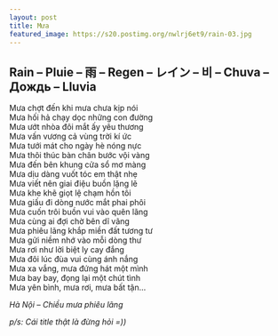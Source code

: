 ```yaml
---
layout: post
title: Mưa
featured_image: https://s20.postimg.org/nwlrj6et9/rain-03.jpg
---
```


## Rain – Pluie – 雨 – Regen – レイン – 비 – Chuva – Дождь – Lluvia

Mưa chợt đến khi mưa chưa kịp nói<br/>
Mưa hối hả chạy dọc những con đường<br/>
Mưa ướt nhòa đôi mắt ấy yêu thương<br/>
Mưa vấn vương cả vùng trời kí ức<br/>
Mưa tưới mát cho ngày hè nóng nực<br/>
Mưa thôi thúc bàn chân bước vội vàng<br/>
Mưa đến bên khung cửa sổ mơ màng<br/>
Mưa dịu dàng vuốt tóc em thật nhẹ<br/>
Mưa viết nên giai điệu buồn lặng lẽ<br/>
Mưa khe khẽ giọt lệ chạm hồn tôi<br/>
Mưa giấu đi dòng nước mắt phai phôi<br/>
Mưa cuốn trôi buồn vui vào quên lãng<br/>
Mưa cùng ai đợi chờ bên dĩ vãng<br/>
Mưa phiêu lãng khắp miền đất tương tư<br/>
Mưa gửi niềm nhớ vào mỗi dòng thư<br/>
Mưa rơi như lời biệt ly cay đắng<br/>
Mưa đôi lúc đùa vui cùng ánh nắng<br/>
Mưa xa vắng, mưa đứng hát một mình<br/>
Mưa bay bay, đọng lại một chút tình<br/>
Mưa yên bình, mưa rơi, mưa bất tận…<br/>

_Hà Nội – Chiều mưa phiêu lãng_

_p/s: Cái title thật là đừng hỏi =))_
